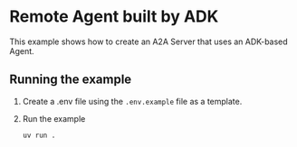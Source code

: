 # Remote Agent built by ADK

This example shows how to create an A2A Server that uses an ADK-based Agent.

## Running the example

1. Create a .env file using the `.env.example` file as a template.

2. Run the example

   ```bash
   uv run .
   ```
